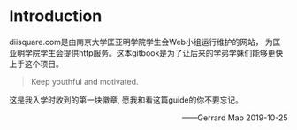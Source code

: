 
# Introduction

diisquare.com是由南京大学匡亚明学院学生会Web小组运行维护的网站， 为匡亚明学院学生会提供http服务。这本gitbook是为了让后来的学弟学妹们能够更快上手这个项目。

> Keep youthful and motivated.

这是我入学时收到的第一块徽章, 愿我和看这篇guide的你不要忘记。

<p align='right'>——Gerrard Mao 2019-10-25</p>


